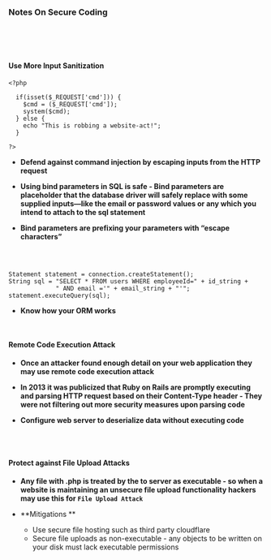 
### Notes On Secure Coding


<br><br><br>
#### Use More Input Sanitization
 

```
<?php

  if(isset($_REQUEST['cmd'])) {
    $cmd = ($_REQUEST['cmd']);
    system($cmd);
  } else {
    echo "This is robbing a website-act!";
  }
  
?>

```

  * **Defend against command injection by escaping inputs from the HTTP request**
  
  * **Using bind parameters in SQL is safe - Bind parameters are placeholder that the database driver will safely replace with some supplied inputs—like the email or password values or any which you intend to attach to the sql statement**
  
  * **Bind parameters are prefixing your parameters with “escape characters”**
 
 <br>

```

Statement statement = connection.createStatement();
String sql = "SELECT * FROM users WHERE employeeId=" + id_string +
             " AND email ='" + email_string + "'";
statement.executeQuery(sql);

```

  * **Know how your ORM works**

<br>

 
 
 
#### Remote Code Execution Attack

* **Once an attacker found enough detail on your web application they may use remote code execution attack**  

* **In 2013 it was publicized that Ruby on Rails are promptly executing and parsing HTTP request based on their Content-Type header - They were not filtering out more security measures upon parsing code** 

* **Configure web server to deserialize data without executing code** 

<br><br>

#### Protect against File Upload Attacks

  * **Any file with .php is treated by the to server as executable - so when a website is maintaining an unsecure file upload functionality hackers may use this for `File Upload Attack`**


  * **Mitigations **

     * Use secure file hosting such as third party cloudflare
     * Secure file uploads as non-executable - any objects to be written on your disk must lack executable permissions
    

